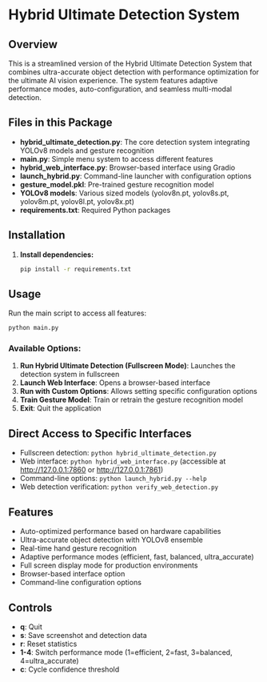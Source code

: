 # Hybrid Ultimate Detection System

## Overview
This is a streamlined version of the Hybrid Ultimate Detection System that combines ultra-accurate object detection with performance optimization for the ultimate AI vision experience. The system features adaptive performance modes, auto-configuration, and seamless multi-modal detection.

## Files in this Package
- **hybrid_ultimate_detection.py**: The core detection system integrating YOLOv8 models and gesture recognition
- **main.py**: Simple menu system to access different features
- **hybrid_web_interface.py**: Browser-based interface using Gradio
- **launch_hybrid.py**: Command-line launcher with configuration options
- **gesture_model.pkl**: Pre-trained gesture recognition model
- **YOLOv8 models**: Various sized models (yolov8n.pt, yolov8s.pt, yolov8m.pt, yolov8l.pt, yolov8x.pt)
- **requirements.txt**: Required Python packages

## Installation
1. **Install dependencies:**
   ```bash
   pip install -r requirements.txt
   ```

## Usage
Run the main script to access all features:
```bash
python main.py
```

### Available Options:
1. **Run Hybrid Ultimate Detection (Fullscreen Mode)**: Launches the detection system in fullscreen
2. **Launch Web Interface**: Opens a browser-based interface
3. **Run with Custom Options**: Allows setting specific configuration options
4. **Train Gesture Model**: Train or retrain the gesture recognition model
5. **Exit**: Quit the application

## Direct Access to Specific Interfaces
- Fullscreen detection: `python hybrid_ultimate_detection.py`
- Web interface: `python hybrid_web_interface.py` (accessible at http://127.0.0.1:7860 or http://127.0.0.1:7861)
- Command-line options: `python launch_hybrid.py --help`
- Web detection verification: `python verify_web_detection.py`

## Features
- Auto-optimized performance based on hardware capabilities
- Ultra-accurate object detection with YOLOv8 ensemble
- Real-time hand gesture recognition
- Adaptive performance modes (efficient, fast, balanced, ultra_accurate)
- Full screen display mode for production environments
- Browser-based interface option
- Command-line configuration options

## Controls
- **q**: Quit
- **s**: Save screenshot and detection data
- **r**: Reset statistics
- **1-4**: Switch performance mode (1=efficient, 2=fast, 3=balanced, 4=ultra_accurate)
- **c**: Cycle confidence threshold
